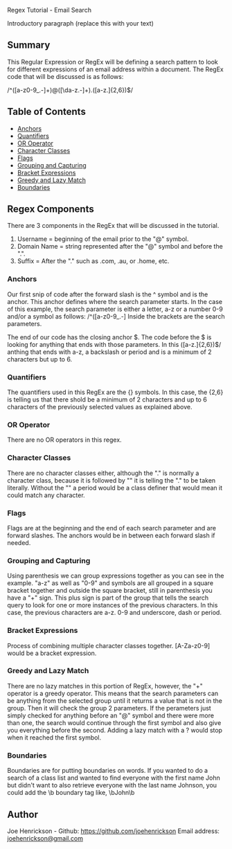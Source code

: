 Regex Tutorial - Email Search

Introductory paragraph (replace this with your text)

## Summary

This Regular Expression or RegEx will be defining a search pattern to look for different expressions of an email address within a document. The RegEx code that will be discussed is as follows:

/^([a-z0-9_\.-]+)@([\da-z\.-]+)\.([a-z\.]{2,6})$/

## Table of Contents

- [Anchors](#anchors)
- [Quantifiers](#quantifiers)
- [OR Operator](#or-operator)
- [Character Classes](#character-classes)
- [Flags](#flags)
- [Grouping and Capturing](#grouping-and-capturing)
- [Bracket Expressions](#bracket-expressions)
- [Greedy and Lazy Match](#greedy-and-lazy-match)
- [Boundaries](#boundaries)

## Regex Components

There are 3 components in the RegEx that will be discussed in the tutorial.

1. Username = beginning of the email prior to the "@" symbol.
2. Domain Name = string represented after the "@" symbol and before the ".".
3. Suffix = After the "." such as .com, .au, or .home, etc.

### Anchors

Our first snip of code after the forward slash is the ^ symbol and is the anchor. This anchor defines where the search parameter starts. In the case of this example, the search parameter is either a letter, a-z or a number 0-9 and/or a symbol as follows: /^([a-z0-9_\.-] Inside the brackets are the search parameters.

The end of our code has the closing anchor $.  The code before the $ is looking for anything that ends with those parameters.  In this ([a-z\.]{2,6})$/ anthing that ends with a-z, a backslash or period and is a minimum of 2 characters but up to 6.

### Quantifiers

The quantifiers used in this RegEx are the {} symbols. In this case, the {2,6} is telling us that there shold be a minimum of 2 characters and up to 6 characters of the previously selected values as explained above.

### OR Operator

There are no OR operators in this regex.

### Character Classes

There are no character classes either, although the "." is normally a character class, because it is followed by "\" it is telling the "." to be taken literally. Without the "\" a period would be a class definer that would mean it could match any character.

### Flags

Flags are at the beginning and the end of each search parameter and are forward slashes. The anchors would be in between each forward slash if needed.

### Grouping and Capturing

Using parenthesis we can group expressions together as you can see in the example. "a-z" as well as "0-9" and symbols are all grouped in a square bracket together and outside the square bracket, still in parenthesis you have a "+" sign. This plus sign is part of the group that tells the search query to look for one or more instances of the previous characters. In this case, the previous characters are a-z. 0-9 and underscore, dash or period.

### Bracket Expressions

Process of combining multiple character classes together. [A-Za-z0-9] would be a bracket expression.

### Greedy and Lazy Match

There are no lazy matches in this portion of RegEx, however, the "+" operator is a greedy operator. This means that the search parameters can be anything from the selected group until it returns a value that is not in the group. Then it will check the group 2 parameters. If the perameters just simply checked for anything before an "@" symbol and there were more than one, the search would continue through the first symbol and also give you everything before the second. Adding a lazy match with a ? would stop when it reached the first symbol.

### Boundaries

Boundaries are for putting boundaries on words. If you wanted to do a search of a class list and wanted to find everyone with the first name John but didn't want to also retrieve everyone with the last name Johnson, you could add the \b boundary tag like, \bJohn\b

## Author

Joe Henrickson - Github: https://github.com/joehenrickson
Email address: joehenrickson@gmail.com
